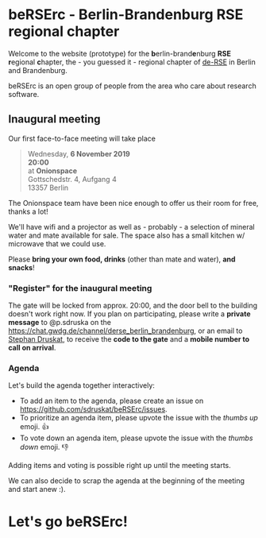 # beRSErc - Berlin-Brandenburg RSE regional chapter

Welcome to the website (prototype) for the **b**erlin-brand**e**nburg **RSE** **r**egional **c**hapter, the - you guessed it - regional chapter of [de-RSE](https://de-rse.org) in Berlin and Brandenburg.

beRSErc is an open group of people from the area who care about research software.

## Inaugural meeting

Our first face-to-face meeting will take place

> Wednesday, **6 November 2019**  
> **20:00**  
> at **Onionspace**  
> Gottschedstr. 4, Aufgang 4  
> 13357 Berlin

The Onionspace team have been nice enough to offer us their room for free, thanks a lot!

We'll have wifi and a projector as well as - probably - a selection of mineral water and mate available for sale.
The space also has a small kitchen w/ microwave that we could use.

Please **bring your own food, drinks** (other than mate and water), **and snacks**!

### "Register" for the inaugural meeting

The gate will be locked from approx. 20:00, and the door bell to the building doesn't work right now.
If you plan on participating, please write a **private message** to @p.sdruska on the <https://chat.gwdg.de/channel/derse_berlin_brandenburg>,
or an email to [Stephan Druskat](https://www.dlr.de/sc/en/desktopdefault.aspx/tabid-1192/1635_read-37013/sortby-b_city/), to receive the **code to the gate** and a **mobile number to call on arrival**.

### Agenda

Let's build the agenda together interactively:

- To add an item to the agenda, please create an issue on <https://github.com/sdruskat/beRSErc/issues>.
- To prioritize an agenda item, please upvote the issue with the *thumbs up* emoji. :thumbsup:
- To vote down an agenda item, please upvote the issue with the *thumbs down* emoji. :thumbsdown:

Adding items and voting is possible right up until the meeting starts.

We can also decide to scrap the agenda at the beginning of the meeting and start anew :).

# **Let's go beRSErc!**
